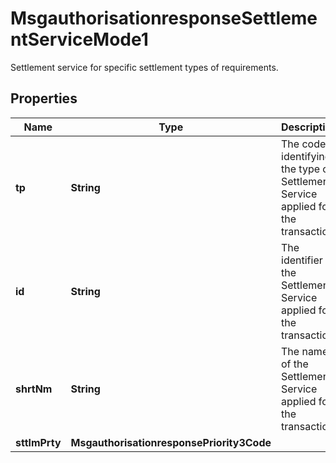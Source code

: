 

# MsgauthorisationresponseSettlementServiceMode1

Settlement service for specific settlement types of requirements.

## Properties

| Name | Type | Description | Notes |
|------------ | ------------- | ------------- | -------------|
|**tp** | **String** | The code identifying the type of Settlement Service applied for the transaction. |  [optional] |
|**id** | **String** | The identifier of the Settlement Service applied for the transaction. |  [optional] |
|**shrtNm** | **String** | The name of the Settlement Service applied for the transaction. |  [optional] |
|**sttlmPrty** | **MsgauthorisationresponsePriority3Code** |  |  [optional] |



